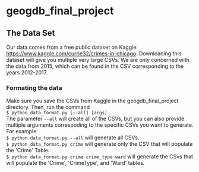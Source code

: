 # geogdb_final_project

## The Data Set
Our data comes from a free public dataset on Kaggle: https://www.kaggle.com/currie32/crimes-in-chicago. Downloading this dataset will give you multiple very large CSVs. We are only concerned with the data from 2015, which can be found in the CSV corresponding to the years 2012-2017.

### Formating the data
Make sure you save the CSVs from Kaggle in the geogdb_final_project directory. Then, run the command  
  `$ python data_format.py [--all] [args]`  
The parameter `--all` will create all of the CSVs, but you can also provide multiple arguments correspoding to the specific CSVs you want to generate. For example:  
  `$ python data_format.py --all` will generate all CSVs.  
  `$ python data_format.py crime` will generate only the CSV that will populate the 'Crime' Table.  
  `$ python data_format.py crime crime_type ward` will generate the CSvs that will populate the 'Crime', 'CrimeType', and 'Ward' tables.  
  
